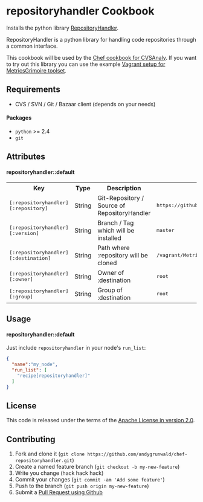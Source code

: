 repositoryhandler Cookbook
==========================
Installs the python library [RepositoryHandler](https://github.com/MetricsGrimoire/RepositoryHandler).

RepositoryHandler is a python library for handling code repositories through a common interface.

This cookbook will be used by the [Chef cookbook for CVSAnaly](https://github.com/andygrunwald/chef-cvsanaly).
If you want to try out this library you can use the example [Vagrant setup for MetricsGrimoire toolset](https://github.com/andygrunwald/Vagrant-MetricsGrimoire).

Requirements
------------

 * CVS / SVN / Git / Bazaar client (depends on your needs)

#### Packages
- `python` >= 2.4
- `git`

Attributes
----------
#### repositoryhandler::default
<table>
  <tr>
    <th>Key</th>
    <th>Type</th>
    <th>Description</th>
    <th>Default</th>
  </tr>
  <tr>
    <td><tt>[:repositoryhandler][:repository]</tt></td>
    <td>String</td>
    <td>Git-Repository / Source of RepositoryHandler</td>
    <td><tt>https://github.com/MetricsGrimoire/RepositoryHandler.git</tt></td>
  </tr>
  <tr>
    <td><tt>[:repositoryhandler][:version]</tt></td>
    <td>String</td>
    <td>Branch / Tag which will be installed</td>
    <td><tt>master</tt></td>
  </tr>
  <tr>
    <td><tt>[:repositoryhandler][:destination]</tt></td>
    <td>String</td>
    <td>Path where :repository will be cloned</td>
    <td><tt>/vagrant/MetricsGrimoire/RepositoryHandler</tt></td>
  </tr>
  <tr>
    <td><tt>[:repositoryhandler][:owner]</tt></td>
    <td>String</td>
    <td>Owner of :destination</td>
    <td><tt>root</tt></td>
  </tr>
  <tr>
    <td><tt>[:repositoryhandler][:group]</tt></td>
    <td>String</td>
    <td>Group of :destination</td>
    <td><tt>root</tt></td>
  </tr>
</table>

Usage
-----
#### repositoryhandler::default

Just include `repositoryhandler` in your node's `run_list`:

```json
{
  "name":"my_node",
  "run_list": [
    "recipe[repositoryhandler]"
  ]
}
```

License
------------
This code is released under the terms of the [Apache License in version 2.0](http://www.apache.org/licenses/LICENSE-2.0).


Contributing
------------
1. Fork and clone it (`git clone https://github.com/andygrunwald/chef-repositoryhandler.git`)
2. Create a named feature branch (`git checkout -b my-new-feature`)
3. Write you change (hack hack hack)
4. Commit your changes (`git commit -am 'Add some feature'`)
5. Push to the branch (`git push origin my-new-feature`)
6. Submit a [Pull Request using Github](https://help.github.com/articles/creating-a-pull-request)
